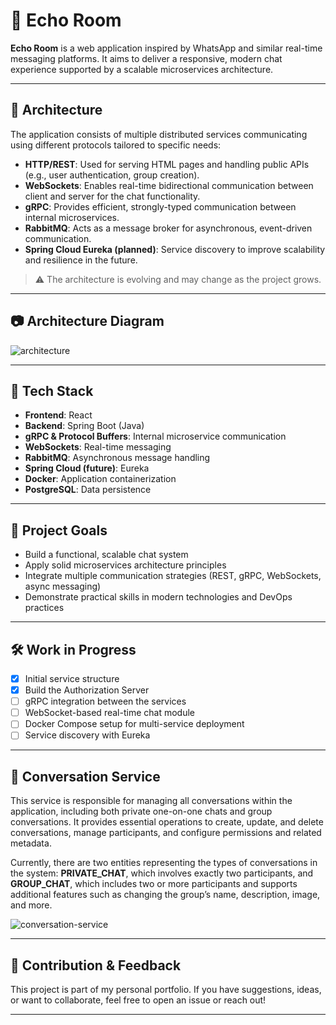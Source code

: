 # 📣 Echo Room

**Echo Room** is a web application inspired by WhatsApp and similar real-time messaging platforms. It aims to deliver a responsive, modern chat experience supported by a scalable microservices architecture.

---

## 🧩 Architecture

The application consists of multiple distributed services communicating using different protocols tailored to specific needs:

- **HTTP/REST**: Used for serving HTML pages and handling public APIs (e.g., user authentication, group creation).
- **WebSockets**: Enables real-time bidirectional communication between client and server for the chat functionality.
- **gRPC**: Provides efficient, strongly-typed communication between internal microservices.
- **RabbitMQ**: Acts as a message broker for asynchronous, event-driven communication.
- **Spring Cloud Eureka (planned)**: Service discovery to improve scalability and resilience in the future.

> ⚠️ The architecture is evolving and may change as the project grows.

---

## 📷 Architecture Diagram

![architecture](https://github.com/user-attachments/assets/3fc017e7-0a7d-40df-b04e-0b8b26460287)

---

## 🚀 Tech Stack

- **Frontend**: React
- **Backend**: Spring Boot (Java)
- **gRPC & Protocol Buffers**: Internal microservice communication
- **WebSockets**: Real-time messaging
- **RabbitMQ**: Asynchronous message handling
- **Spring Cloud (future)**: Eureka
- **Docker**: Application containerization
- **PostgreSQL**: Data persistence

---

## 📌 Project Goals

- Build a functional, scalable chat system
- Apply solid microservices architecture principles
- Integrate multiple communication strategies (REST, gRPC, WebSockets, async messaging)
- Demonstrate practical skills in modern technologies and DevOps practices

---

## 🛠️ Work in Progress

- [x] Initial service structure
- [x] Build the Authorization Server
- [ ] gRPC integration between the services
- [ ] WebSocket-based real-time chat module
- [ ] Docker Compose setup for multi-service deployment
- [ ] Service discovery with Eureka

---

## 💬 Conversation Service

This service is responsible for managing all conversations within the application, including both private one-on-one chats and group conversations. It provides essential operations to create, update, and delete conversations, manage participants, and configure permissions and related metadata.

Currently, there are two entities representing the types of conversations in the system: **PRIVATE_CHAT**, which involves exactly two participants, and **GROUP_CHAT**, which includes two or more participants and supports additional features such as changing the group’s name, description, image, and more.

![conversation-service](https://github.com/user-attachments/assets/7cfc9a09-d833-46bc-a246-9de8a1fd4713)

---

## 🧠 Contribution & Feedback

This project is part of my personal portfolio. If you have suggestions, ideas, or want to collaborate, feel free to open an issue or reach out!

---
